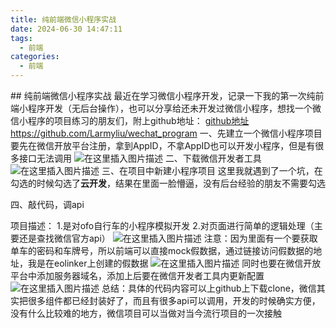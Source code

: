 ```yaml
---
title: 纯前端微信小程序实战
date: 2024-06-30 14:47:11
tags:
  - 前端
categories:
  - 前端
---
```


﻿## 纯前端微信小程序实战
最近在学习微信小程序开发，记录一下我的第一次纯前端小程序开发（无后台操作），也可以分享给还未开发过微信小程序，想找一个微信小程序的项目练习的朋友们，附上github地址：
[github地址](https://github.com/Larmyliu/wechat_program)
https://github.com/Larmyliu/wechat_program
一、先建立一个微信小程序项目
要先在微信开放平台注册，拿到AppID，不拿AppID也可以开发小程序，但是有很多接口无法调用
![在这里插入图片描述](https://img-blog.csdnimg.cn/20200220200743761.png?x-oss-process=image/watermark,type_ZmFuZ3poZW5naGVpdGk,shadow_10,text_aHR0cHM6Ly9ibG9nLmNzZG4ubmV0L2xpdWFybXlsaXU=,size_16,color_FFFFFF,t_70)
二、下载微信开发者工具
![在这里插入图片描述](https://img-blog.csdnimg.cn/20200220200825656.png)
三、在项目中新建小程序项目
这里我就遇到了一个坑，在勾选的时候勾选了**云开发**，结果在里面一脸懵逼，没有后台经验的朋友不需要勾选

四、敲代码，调api


项目描述：
1.是对ofo自行车的小程序模拟开发
2.对页面进行简单的逻辑处理（主要还是查找微信官方api）
![在这里插入图片描述](https://img-blog.csdnimg.cn/20200220200332665.png?x-oss-process=image/watermark,type_ZmFuZ3poZW5naGVpdGk,shadow_10,text_aHR0cHM6Ly9ibG9nLmNzZG4ubmV0L2xpdWFybXlsaXU=,size_16,color_FFFFFF,t_70)
注意：因为里面有一个要获取单车的密码和车牌号，所以前端可以直接mock假数据，通过链接访问假数据的地址，我是在eolinker上创建的假数据
![在这里插入图片描述](https://img-blog.csdnimg.cn/20200220202038426.png?x-oss-process=image/watermark,type_ZmFuZ3poZW5naGVpdGk,shadow_10,text_aHR0cHM6Ly9ibG9nLmNzZG4ubmV0L2xpdWFybXlsaXU=,size_16,color_FFFFFF,t_70)
同时也要在微信开放平台中添加服务器域名，添加上后要在微信开发者工具内更新配置
![在这里插入图片描述](https://img-blog.csdnimg.cn/20200220202225523.png?x-oss-process=image/watermark,type_ZmFuZ3poZW5naGVpdGk,shadow_10,text_aHR0cHM6Ly9ibG9nLmNzZG4ubmV0L2xpdWFybXlsaXU=,size_16,color_FFFFFF,t_70)
总结：具体的代码内容可以上github上下载clone，微信其实把很多组件都已经封装好了，而且有很多api可以调用，开发的时候确实方便，没有什么比较难的地方，微信项目可以当做对当今流行项目的一次接触
